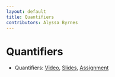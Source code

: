 ```yaml
---
layout: default
title: Quantifiers
contributors: Alyssa Byrnes
---
```


# Quantifiers

* Quantifiers: [Video](https://youtu.be/RvTMf4l3mPo), [Slides](/comp283/lessons/ls-quantifiers.html), [Assignment](https://www.gradescope.com/)


